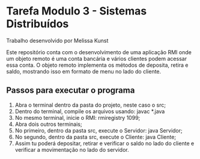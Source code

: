 # Tarefa Modulo 3 - Sistemas Distribuídos
Trabalho desenvolvido por Melissa Kunst

Este repositório conta com o desenvolvimento de uma aplicação RMI onde um objeto remoto é uma conta bancária e vários clientes podem acessar essa conta.
O objeto remoto implementa os métodos de deposita, retira e saldo, mostrando isso em formato de menu no lado do cliente.

## Passos para executar o programa
1. Abra o terminal dentro da pasta do projeto, neste caso o src;
2. Dentro do terminal, compile os arquivos usando: javac *.java
3. No mesmo terminal, inicie o RMI: rmiregistry 1099;
4. Abra dois outros terminais;
5. No primeiro, dentro da pasta src, execute o Servidor: java Servidor;
6. No segundo, dentro da pasta src, execute o Cliente: java Cliente;
7. Assim tu poderá depositar, retirar e verificar o saldo no lado do cliente e verificar a movimentação no lado do servidor.